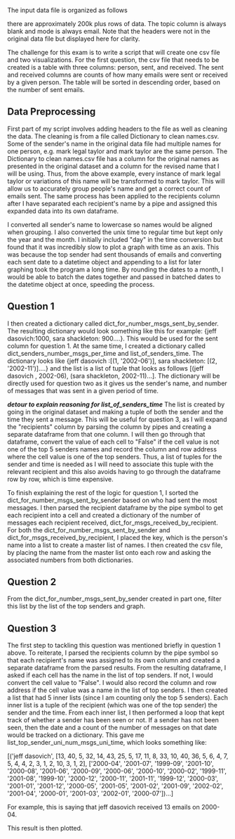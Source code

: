 The input data file is organized as follows



there are approximately 200k plus rows of data. The topic column is always blank and mode is always email. Note that the headers were not in
the original data file but displayed here for clarity. 

The challenge for this exam is to write a script that will create one csv file and two visualizations. For the first question, the csv file
that needs to be created is a table with three columns: person, sent, and received. The sent and received columns are counts of how many
emails were sent or received by a given person. The table will be sorted in descending order, based on the number of sent emails. 

## Data Preprocessing 
First part of my script involves adding headers to the file as well as cleaning the data. The cleaning is from a file called
Dictionary to clean names.csv. Some of the sender's name in the original data file had multiple names for one person, e.g.
mark legal taylor and mark taylor are the same person. The Dictionary to clean names.csv file has a column for the original names as presented
in the original dataset and a column for the revised name that I will be using. Thus, from the above example, every instance of 
mark legal taylor or variations of this name will be transformed to mark taylor. This will allow us to accurately group people's name and
get a correct count of emails sent. The same process has been applied to the recipients column after I have separated each recipient's name
by a pipe and assigned this expanded data into its own dataframe. 

I converted all sender's name to lowercase so names would be aligned when grouping. I also converted the unix time to regular time but kept
only the year and the month. I initially included "day" in the time conversion but found that it was incredibly slow to plot a graph with 
time as an axis. This was because the top sender had sent thousands of emails and converting each sent date to a datetime object and appending
to a list for later graphing took the program a long time. By rounding the dates to a month, I would be able to batch the dates together and
passed in batched dates to the datetime object at once, speeding the process. 

## Question 1
I then created a dictionary called dict_for_number_msgs_sent_by_sender. The resulting dictionary would look something like this for example:
{jeff dasovich:1000, sara shackleton: 900....}. This would be used for the sent column for question 1. At the same time, I created a dictionary
called dict_senders_number_msgs_per_time and list_of_senders_time. The dictionary looks like 
{jeff dasovich :[(1, '2002-06')], sara shackleton: [(2, '2002-11')]....} and the list is a list of tuple that looks as follows
[(jeff dasovich , 2002-06), (sara shackleton, 2002-11)...]. The dictionary will be directly used for question two as it gives us the sender's
name, and number of messages that was sent in a given period of time. 

***detour to explain reasoning for list_of_senders_time***
The list is created by going in the original dataset and making a tuple of both the sender and the time they sent a message. This will be useful for question 3, as I will expand the "recipients" column by parsing the
column by pipes and creating a separate dataframe from that one column. I will then go through that dataframe, convert the value of each cell to
"False" if the cell value is not one of the top 5 senders names and record the column and row address where the cell value is one of the
top senders. Thus, a list of tuples for the sender and time is needed as I will need to associate this tuple with the relevant recipient
and this also avoids having to go through the dataframe row by row, which is time expensive. 

To finish explaining the rest of the logic for question 1, I sorted the dict_for_number_msgs_sent_by_sender based on who had sent the most messages.
I then parsed the recipient dataframe by the pipe symbol to get each recipient into a cell and created a dictionary of the number of messages each recipient
received, dict_for_msgs_received_by_recipient. For both the dict_for_number_msgs_sent_by_sender and dict_for_msgs_received_by_recipient, I placed
the key, which is the person's name into a list to create a master list of names. I then created the csv file, by placing the name from the master
list onto each row and asking the associated numbers from both dictionaries. 

## Question 2
From the dict_for_number_msgs_sent_by_sender created in part one, filter this list by the list of the top senders and graph. 

## Question 3
The first step to tackling this question was mentioned briefly in question 1 above. To reiterate, I parsed the recipients column by the pipe
symbol so that each recipient's name was assigned to its own column and created a separate dataframe from the parsed results. From the resulting
dataframe, I asked if each cell has the name in the list of top senders. If not, I would convert the cell value to "False". I would also
record the column and row address if the cell value was a name in the list of top senders. I then created a list that had 5 inner lists (since
I am counting only the top 5 senders). Each inner list is a tuple of the recipient (which was one of the top sender) the sender and the time. 
From each inner list, I then performed a loop that kept track of whether a sender has been seen or not. If a sender has not been seen, 
then the date and a count of the number of messages on that date would be tracked on a dictionary. This gave me list_top_sender_uni_num_msgs_uni_time,
which looks something like:

[('jeff dasovich', [13, 40, 5, 32, 14, 43, 25, 5, 17, 11, 8, 33, 10, 40, 36, 5, 6, 4, 7, 5, 4, 4, 2, 3, 1, 2, 10, 3, 1, 2], ['2000-04', '2001-07', '1999-09', '2001-10', '2000-08', '2001-06', '2000-09', '2000-06', '2000-10', '2000-02', '1999-11', '2001-08', '1999-10', '2000-12', '2000-11', '2001-11', '1999-12', '2000-03', '2001-01', '2001-12', '2000-05', '2001-05', '2001-02', '2001-09', '2002-02', '2001-04', '2000-01', '2001-03', '2002-01', '2000-07'])...] 

For example, this is saying that jeff dasovich received 13 emails on 2000-04. 

This result is then plotted. 
